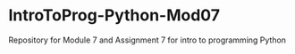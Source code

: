 # IntroToProg-Python-Mod07
Repository for Module 7 and Assignment 7 for intro to programming Python
